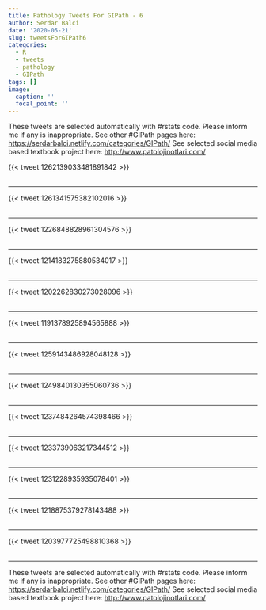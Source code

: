 ```yaml
---
title: Pathology Tweets For GIPath - 6
author: Serdar Balci
date: '2020-05-21'
slug: tweetsForGIPath6
categories:
  - R
  - tweets
  - pathology
  - GIPath
tags: []
image:
  caption: ''
  focal_point: ''
---
```



These tweets are selected automatically with #rstats code. Please inform me if any is inappropriate.
See other #GIPath pages here: https://serdarbalci.netlify.com/categories/GIPath/ 
See selected social media based textbook project here: http://www.patolojinotlari.com/

{{< tweet 1262139033481891842 >}}
<br>
<br>
<hr>
{{< tweet 1261341575382102016 >}}
<br>
<br>
<hr>
{{< tweet 1226848828961304576 >}}
<br>
<br>
<hr>
{{< tweet 1214183275880534017 >}}
<br>
<br>
<hr>
{{< tweet 1202262830273028096 >}}
<br>
<br>
<hr>
{{< tweet 1191378925894565888 >}}
<br>
<br>
<hr>
{{< tweet 1259143486928048128 >}}
<br>
<br>
<hr>
{{< tweet 1249840130355060736 >}}
<br>
<br>
<hr>
{{< tweet 1237484264574398466 >}}
<br>
<br>
<hr>
{{< tweet 1233739063217344512 >}}
<br>
<br>
<hr>
{{< tweet 1231228935935078401 >}}
<br>
<br>
<hr>
{{< tweet 1218875379278143488 >}}
<br>
<br>
<hr>
{{< tweet 1203977725498810368 >}}
<br>
<br>
<hr>


These tweets are selected automatically with #rstats code. Please inform me if any is inappropriate.
See other #GIPath pages here: https://serdarbalci.netlify.com/categories/GIPath/ 
See selected social media based textbook project here: http://www.patolojinotlari.com/
